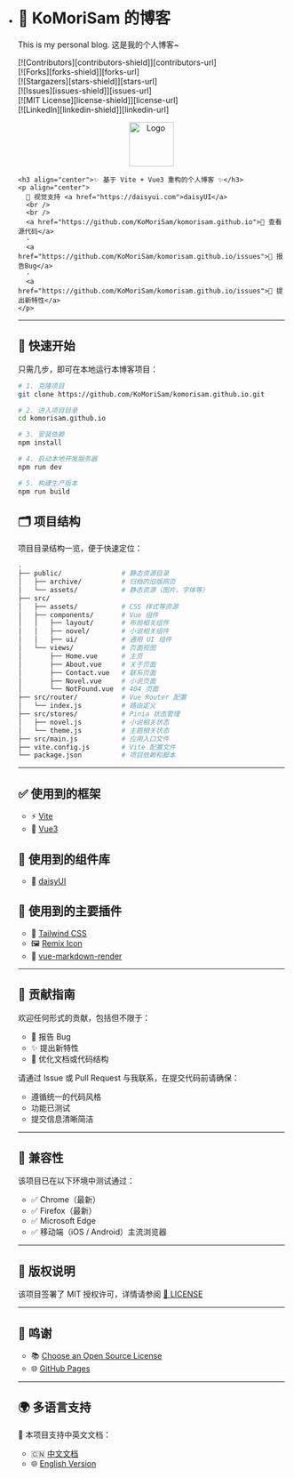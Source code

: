 - # 🧸 KoMoriSam 的博客

    This is my personal blog. 这是我的个人博客~

    [![Contributors][contributors-shield]][contributors-url]  
    [![Forks][forks-shield]][forks-url]  
    [![Stargazers][stars-shield]][stars-url]  
    [![Issues][issues-shield]][issues-url]  
    [![MIT License][license-shield]][license-url]  
    [![LinkedIn][linkedin-shield]][linkedin-url]

    <p align="center">
      <a href="https://komorisam.github.io/">
        <img src="https://komorisam.github.io/assets/image/favicon.png" alt="Logo" width="80" height="80">
      </a>


      <h3 align="center">✨ 基于 Vite + Vue3 重构的个人博客 ✨</h3>
      <p align="center">
        🎨 视觉支持 <a href="https://daisyui.com">daisyUI</a>
        <br />
        <br />
        <a href="https://github.com/KoMoriSam/komorisam.github.io">📂 查看源代码</a>
        ·
        <a href="https://github.com/KoMoriSam/komorisam.github.io/issues">🐞 报告Bug</a>
        ·
        <a href="https://github.com/KoMoriSam/komorisam.github.io/issues">🚀 提出新特性</a>
      </p>


    ---

    ## 🚀 快速开始

    只需几步，即可在本地运行本博客项目：

    ```bash
    # 1. 克隆项目
    git clone https://github.com/KoMoriSam/komorisam.github.io.git
    
    # 2. 进入项目目录
    cd komorisam.github.io
    
    # 3. 安装依赖
    npm install
    
    # 4. 启动本地开发服务器
    npm run dev
    
    # 5. 构建生产版本
    npm run build
    ```

    ## 🗂️ 项目结构

    项目目录结构一览，便于快速定位：

    ```bash
    .
    ├── public/               # 静态资源目录
    │   ├── archive/          # 归档的旧版网页
    │   └── assets/           # 静态资源（图片、字体等）
    ├── src/
    │   ├── assets/           # CSS 样式等资源
    │   ├── components/       # Vue 组件
    │   │   ├── layout/       # 布局相关组件
    │   │   ├── novel/        # 小说相关组件
    │   │   ├── ui/           # 通用 UI 组件
    │   └── views/            # 页面视图
    │       ├── Home.vue      # 主页
    │       ├── About.vue     # 关于页面
    │       ├── Contact.vue   # 联系页面
    │       ├── Novel.vue     # 小说页面
    │       └── NotFound.vue  # 404 页面
    ├── src/router/           # Vue Router 配置
    │   └── index.js          # 路由定义
    ├── src/stores/           # Pinia 状态管理
    │   ├── novel.js          # 小说相关状态
    │   └── theme.js          # 主题相关状态
    ├── src/main.js           # 应用入口文件
    ├── vite.config.js        # Vite 配置文件
    └── package.json          # 项目依赖和脚本
    ```

    ------

    ## ✅ 使用到的框架

    - ⚡ [Vite](https://vite.dev/)
    - 🧩 [Vue3](https://vuejs.org/)

    ## 🧱 使用到的组件库

    - 🌼 [daisyUI](https://daisyui.com/)

    ## 🔌 使用到的主要插件

    - 🎨 [Tailwind CSS](https://tailwindcss.com/)
    - 🖼️ [Remix Icon](https://remixicon.com/)
    - 📄 [vue-markdown-render](https://github.com/cloudacy/vue-markdown-render)

    ------

    ## 🤝 贡献指南

    欢迎任何形式的贡献，包括但不限于：

    - 🐞 报告 Bug
    - ✨ 提出新特性
    - 🧹 优化文档或代码结构

    请通过 Issue 或 Pull Request 与我联系，在提交代码前请确保：

    - 遵循统一的代码风格
    - 功能已测试
    - 提交信息清晰简洁

    ------

    ## 🧪 兼容性

    该项目已在以下环境中测试通过：

    - ✅ Chrome（最新）
    - ✅ Firefox（最新）
    - ✅ Microsoft Edge
    - ✅ 移动端（iOS / Android）主流浏览器

    ------

    ## 📜 版权说明

    该项目签署了 MIT 授权许可，详情请参阅 [📄 LICENSE](https://github.com/KoMoriSam/komorisam.github.io/blob/master/LICENSE)

    ------

    ## 🙏 鸣谢

    - 📚 [Choose an Open Source License](https://choosealicense.com/)
    - 🌐 [GitHub Pages](https://pages.github.com/)

    ------

    ## 🌍 多语言支持

    📖 本项目支持中英文文档：

    - 🇨🇳 [中文文档](https://github.com/KoMoriSam/komorisam.github.io/blob/main/README.md)
    - 🌐 [English Version](https://github.com/KoMoriSam/komorisam.github.io/blob/main/README_en.md)

    

